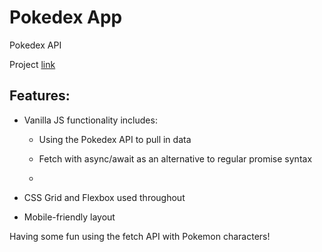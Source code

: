 # Pokedex App
Pokedex API

Project [link](https://apcurran.github.io/Pokedex-API/)

## Features:

- Vanilla JS functionality includes:

    - Using the Pokedex API to pull in data

    - Fetch with async/await as an alternative to regular promise syntax

    - 

- CSS Grid and Flexbox used throughout

- Mobile-friendly layout

Having some fun using the fetch API with Pokemon characters!